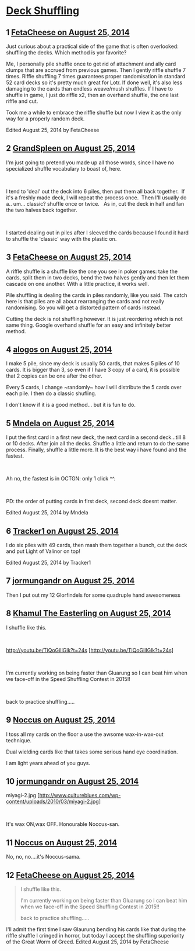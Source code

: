 # [Deck Shuffling](https://community.fantasyflightgames.com/topic/114675-deck-shuffling/)

## 1 [FetaCheese on August 25, 2014](https://community.fantasyflightgames.com/topic/114675-deck-shuffling/?do=findComment&comment=1223294)

Just curious about a practical side of the game that is often overlooked: shuffling the decks. Which method is yor favorite?

Me, I personally pile shuffle once to get rid of attachment and ally card clumps that are accrued from previous games. Then I gently riffle shuffle 7 times. Riffle shuffling 7 times guarantees proper randomisation in standard 52 card decks so it's pretty much great for Lotr. If done well, it's also less damaging to the cards than endless weave/mush shuffles. If I have to shuffle in game, I just do riffle x2, then an overhand shuffle, the one last riffle and cut.

Took me a while to embrace the riffle shuffle but now I view it as the only way for a properly random deck.

Edited August 25, 2014 by FetaCheese

## 2 [GrandSpleen on August 25, 2014](https://community.fantasyflightgames.com/topic/114675-deck-shuffling/?do=findComment&comment=1223357)

I'm just going to pretend you made up all those words, since I have no specialized shuffle vocabulary to boast of, here.

 

I tend to 'deal' out the deck into 6 piles, then put them all back together.  If it's a freshly made deck, I will repeat the process once.  Then I'll usually do a.. um... classic? shuffle once or twice.   As in, cut the deck in half and fan the two halves back together.  

 

I started dealing out in piles after I sleeved the cards because I found it hard to shuffle the 'classic' way with the plastic on.

## 3 [FetaCheese on August 25, 2014](https://community.fantasyflightgames.com/topic/114675-deck-shuffling/?do=findComment&comment=1223577)

A riffle shuffle is a shuffle like the one you see in poker games: take the cards, split them in two decks, bend the two halves gently and then let them cascade on one another. With a little practice, it works well.

Pile shuffling is dealing the cards in piles randomly, like you said. The catch here is that piles are all about rearranging the cards and not really randomising. So you will get a distorted pattern of cards instead.

Cutting the deck is not shuffling however. It is just reordering which is not same thing. Google overhand shuffle for an easy and infinitely better method.

## 4 [alogos on August 25, 2014](https://community.fantasyflightgames.com/topic/114675-deck-shuffling/?do=findComment&comment=1223601)

I make 5 pile, since my deck is usually 50 cards, that makes 5 piles of 10 cards. It is bigger than 3, so even if I have 3 copy of a card, it is possible that 2 copies can be one after the other.

Every 5 cards, I change ~randomly~ how I will distribute the 5 cards over each pile. I then do a classic shufling.

I don't know if it is a good method... but it is fun to do.

## 5 [Mndela on August 25, 2014](https://community.fantasyflightgames.com/topic/114675-deck-shuffling/?do=findComment&comment=1223635)

I put the first card in a first new deck, the next card in a second deck...till 8 or 10 decks. After join all the decks. Shuffle a little and return to do the same process. Finally, shuffle a little more. It is the best way i have found and the fastest.

 

Ah no, the fastest is in OCTGN: only 1 click ^^.

 

PD: the order of putting cards in first deck, second deck doesnt matter.

Edited August 25, 2014 by Mndela

## 6 [Tracker1 on August 25, 2014](https://community.fantasyflightgames.com/topic/114675-deck-shuffling/?do=findComment&comment=1223745)

I do six piles with 49 cards, then mash them together a bunch, cut the deck and put Light of Valinor on top!

Edited August 25, 2014 by Tracker1

## 7 [jormungandr on August 25, 2014](https://community.fantasyflightgames.com/topic/114675-deck-shuffling/?do=findComment&comment=1224154)

Then I put out my 12 Glorfindels for some quadruple hand awesomeness

## 8 [Khamul The Easterling on August 25, 2014](https://community.fantasyflightgames.com/topic/114675-deck-shuffling/?do=findComment&comment=1224304)

I shuffle like this.

 

http://youtu.be/TiQoGiIlGlk?t=24s [http://youtu.be/TiQoGiIlGlk?t=24s]

 

I'm currently working on being faster than Gluarung so I can beat him when we face-off in the Speed Shuffling Contest in 2015!!

 

back to practice shuffling.....

## 9 [Noccus on August 25, 2014](https://community.fantasyflightgames.com/topic/114675-deck-shuffling/?do=findComment&comment=1224355)

I toss all my cards on the floor a use the awsome wax-in-wax-out technique.

Dual wielding cards like that takes some serious hand eye coordination.

I am light years ahead of you guys.

## 10 [jormungandr on August 25, 2014](https://community.fantasyflightgames.com/topic/114675-deck-shuffling/?do=findComment&comment=1224426)

miyagi-2.jpg [http://www.cultureblues.com/wp-content/uploads/2010/03/miyagi-2.jpg]

 

It's wax ON,wax OFF. Honourable Noccus-san.

## 11 [Noccus on August 25, 2014](https://community.fantasyflightgames.com/topic/114675-deck-shuffling/?do=findComment&comment=1224447)

No, no, no....it's Noccus-sama.

## 12 [FetaCheese on August 25, 2014](https://community.fantasyflightgames.com/topic/114675-deck-shuffling/?do=findComment&comment=1224510)

> I shuffle like this.
> 
> 
> 
> 
> 
> I'm currently working on being faster than Gluarung so I can beat him when we face-off in the Speed Shuffling Contest in 2015!!
> 
> back to practice shuffling.....

I'll admit the first time I saw Glaurung bending his cards like that during the riffle shuffle I cringed in horror, but today I accept the shuffling superiority of the Great Worm of Greed. Edited August 25, 2014 by FetaCheese

